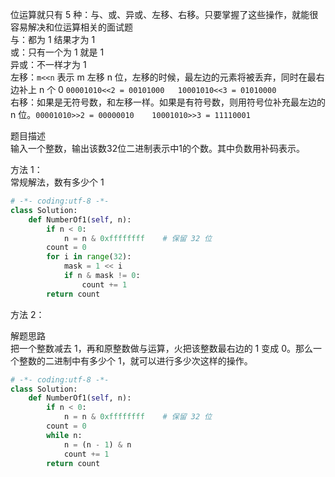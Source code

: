 
位运算就只有 5 种：与、或、异或、左移、右移。只要掌握了这些操作，就能很容易解决和位运算相关的面试题    
与：都为 1 结果才为 1  
或：只有一个为 1 就是 1   
异或：不一样才为 1   
左移：`m<<n` 表示 m 左移 n 位，左移的时候，最左边的元素将被丢弃，同时在最右边补上 n 个 0 `00001010<<2 = 00101000   10001010<<3 = 01010000`  
右移：如果是无符号数，和左移一样。如果是有符号数，则用符号位补充最左边的 n 位。`00001010>>2 = 00000010    10001010>>3 = 11110001`  


题目描述  
输入一个整数，输出该数32位二进制表示中1的个数。其中负数用补码表示。  


方法 1：  
常规解法，数有多少个 1  

```python 
# -*- coding:utf-8 -*-
class Solution:
    def NumberOf1(self, n):
        if n < 0:
            n = n & 0xffffffff    # 保留 32 位  
        count = 0 
        for i in range(32):
            mask = 1 << i 
            if n & mask != 0:
                count += 1 
        return count  
```


方法 2：  

解题思路  
把一个整数减去 1，再和原整数做与运算，火把该整数最右边的 1 变成 0。那么一个整数的二进制中有多少个 1，就可以进行多少次这样的操作。  


```python 
# -*- coding:utf-8 -*-
class Solution:
    def NumberOf1(self, n):
        if n < 0:
            n = n & 0xffffffff    # 保留 32 位  
        count = 0 
        while n:
            n = (n - 1) & n 
            count += 1 
        return count  
```
